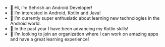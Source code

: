 - 👋 Hi, I’m Sehrish an Android Developer!
- 👀 I’m interested in Android, Kotlin and Java!
- 🌱 I’m currently super enthusiatic about learning new technologies in the Android world. 
- 🌌 In the past year I have been advancing my Kotlin skills!
- :notebook_with_decorative_cover: I’m looking to join an organization where I can work on amazing apps and have a great learning experience!


<!---
sehri18/sehri18 is a ✨ special ✨ repository because its `README.md` (this file) appears on your GitHub profile.
You can click the Preview link to take a look at your changes.
--->
